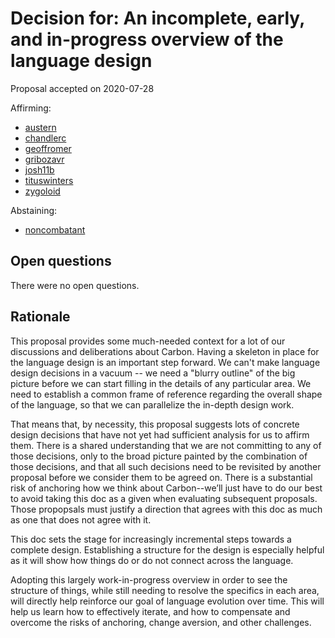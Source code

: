 # Decision for: An incomplete, early, and in-progress overview of the language design

<!--
Part of the Carbon Language project, under the Apache License v2.0 with LLVM
Exceptions. See /LICENSE for license information.
SPDX-License-Identifier: Apache-2.0 WITH LLVM-exception
-->

Proposal accepted on 2020-07-28

Affirming:

-   [austern](https://github.com/austern)
-   [chandlerc](https://github.com/chandlerc)
-   [geoffromer](https://github.com/geoffromer)
-   [gribozavr](https://github.com/gribozavr)
-   [josh11b](https://github.com/josh11b)
-   [tituswinters](https://github.com/tituswinters)
-   [zygoloid](https://github.com/zygoloid)

Abstaining:

-   [noncombatant](https://github.com/noncombatant)

## Open questions

There were no open questions.

## Rationale

This proposal provides some much-needed context for a lot of our discussions and
deliberations about Carbon. Having a skeleton in place for the language design
is an important step forward. We can't make language design decisions in a
vacuum -- we need a "blurry outline" of the big picture before we can start
filling in the details of any particular area. We need to establish a common
frame of reference regarding the overall shape of the language, so that we can
parallelize the in-depth design work.

That means that, by necessity, this proposal suggests lots of concrete design
decisions that have not yet had sufficient analysis for us to affirm them. There
is a shared understanding that we are not committing to any of those decisions,
only to the broad picture painted by the combination of those decisions, and
that all such decisions need to be revisited by another proposal before we
consider them to be agreed on. There is a substantial risk of anchoring how we
think about Carbon--we’ll just have to do our best to avoid taking this doc as a
given when evaluating subsequent proposals. Those propopsals must justify a
direction that agrees with this doc as much as one that does not agree with it.

This doc sets the stage for increasingly incremental steps towards a complete
design. Establishing a structure for the design is especially helpful as it will
show how things do or do not connect across the language.

Adopting this largely work-in-progress overview in order to see the structure of
things, while still needing to resolve the specifics in each area, will directly
help reinforce our goal of language evolution over time. This will help us learn
how to effectively iterate, and how to compensate and overcome the risks of
anchoring, change aversion, and other challenges.
